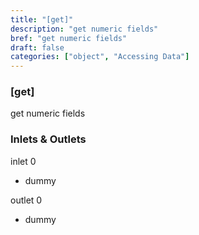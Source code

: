 ```yaml
---
title: "[get]"
description: "get numeric fields"
bref: "get numeric fields"
draft: false
categories: ["object", "Accessing Data"]
---
```


### [get]

get numeric fields

### Inlets & Outlets

inlet 0

 - dummy

outlet 0

 - dummy
 
